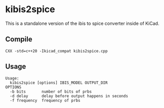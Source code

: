 # kibis2spice
This is a standalone version of the ibis to spice converter inside of KiCad.

## Compile
```
CXX -std=c++20 -Ikicad_compat kibis2spice.cpp
```

## Usage
```
Usage:
  kibis2spice [options] IBIS_MODEL OUTPUT_DIR
OPTIONS
  -b bits       number of bits of prbs
  -d delay      delay before output happens in seconds
  -f frequency  frequency of prbs
```
